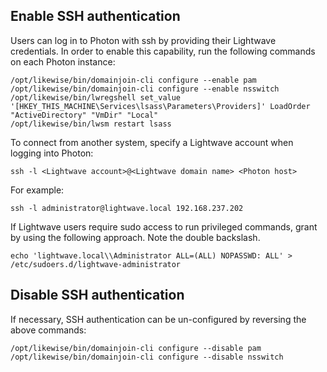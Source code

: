 ## Enable SSH authentication

Users can log in to Photon with ssh by providing their Lightwave credentials.  In order to enable this capability, run the following commands on each Photon instance:

```
/opt/likewise/bin/domainjoin-cli configure --enable pam
/opt/likewise/bin/domainjoin-cli configure --enable nsswitch
/opt/likewise/bin/lwregshell set_value '[HKEY_THIS_MACHINE\Services\lsass\Parameters\Providers]' LoadOrder "ActiveDirectory" "VmDir" "Local"
/opt/likewise/bin/lwsm restart lsass
```

To connect from another system, specify a Lightwave account when logging into Photon:

```
ssh -l <Lightwave account>@<Lightwave domain name> <Photon host>
```
For example:
```
ssh -l administrator@lightwave.local 192.168.237.202
```

If Lightwave users require sudo access to run privileged commands, grant by using the following approach.  Note the double backslash.

```
echo 'lightwave.local\\Administrator ALL=(ALL) NOPASSWD: ALL' > /etc/sudoers.d/lightwave-administrator
```


## Disable SSH authentication

If necessary, SSH authentication can be un-configured by reversing the above commands:

```
/opt/likewise/bin/domainjoin-cli configure --disable pam
/opt/likewise/bin/domainjoin-cli configure --disable nsswitch
```
